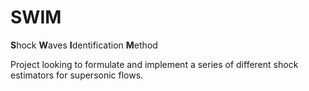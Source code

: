 # SWIM
**S**hock **W**aves **I**dentification **M**ethod

Project looking to formulate and implement a series of different shock estimators for supersonic flows.
